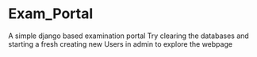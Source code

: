 # Exam_Portal
A simple django based examination portal
Try clearing the databases and starting a fresh creating new Users in admin to explore the webpage
